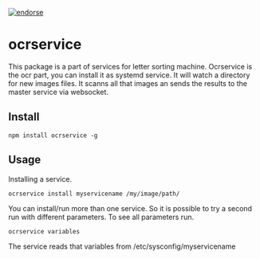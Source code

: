 [![endorse](https://api.coderwall.com/thomashoffmann1979/endorsecount.png)](https://coderwall.com/thomashoffmann1979)

# ocrservice

This package is a part of services for letter sorting machine. Ocrservice is the ocr part, you can install it as systemd service. It will watch a directory for new images files. It scanns all that images an sends the results to the master service via websocket.

## Install

```
npm install ocrservice -g
```


## Usage

Installing a service.

```
ocrservice install myservicename /my/image/path/
```

You can install/run more than one service. So it is possible to try a second run with different parameters. To see all parameters run.

```
ocrservice variables
```

The service reads that variables from /etc/sysconfig/myservicename
